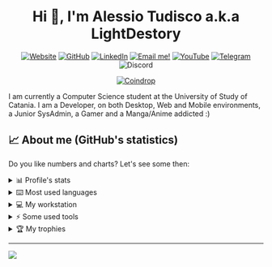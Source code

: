 <h1 align="center">Hi 👋, I'm Alessio Tudisco a.k.a LightDestory</h1>
<p align="center">
    <a href="https://lightdestory.com/" target="__blank"><img alt="Website" title="Visit my Websiite!"
            src="https://img.shields.io/badge/-Website-success?style=for-the-badge&logo=HomeAdvisor&logoColor=white" /></a>
    <a href="https://github.com/LightDestory" target="__blank"><img alt="GitHub" title="Follow me on Github!"
            src="https://img.shields.io/badge/-GitHub-blueviolet?style=for-the-badge&logo=github&logoColor=white" /></a>
    <a href="https://www.linkedin.com/in/alessio-tudisco/" target="__blank"><img alt="LinkedIn"
            title="Look at my LinkedIn profile"
            src="https://img.shields.io/badge/linkedin-blue?&style=for-the-badge&logo=linkedin&logoColor=white" /></a>
    <a href="mailto:apb231@gmail.com" target="__blank"><img alt="Email me!" title="Send me a email!"
            src="https://img.shields.io/badge/email-important?style=for-the-badge&logo=gmail&logoColor=white" /></a>
    <a href="https://www.youtube.com/channel/UCxzI-f2yCW9RPAz_K3swS2Q" target="__blank"><img alt="YouTube" title="Follow me on YouTube!"
            src="https://img.shields.io/badge/-YouTube-red?style=for-the-badge&logo=youtube&logoColor=white" /></a>
    <a href="https://t.me/lightdestory" target="__blank"><img alt="Telegram" title="Message me on Telegram!"
            src="https://img.shields.io/badge/-Telegram-blue?style=for-the-badge&logo=telegram&logoColor=white" /></a>
    <img alt="Discord" title="Message me on Discord!"
            src="https://img.shields.io/badge/-LightDestory(3083)-blueviolet?style=for-the-badge&logo=discord&logoColor=white" />
</p>
<p align="center">
    <a href="https://coindrop.to/lightdestory" target="__blank"><img alt="Coindrop" title="Support me with a donation!"
            src="https://img.shields.io/badge/-Support me with coindrop.to-yellowgreen?style=for-the-badge&logo=paypal&logoColor=white" /></a>
</p>

I am currently a Computer Science student at the University of Study of Catania. I am a Developer, on both Desktop, Web and Mobile environments, a Junior SysAdmin, a Gamer and a Manga/Anime addicted :) 

## 📈 About me (GitHub's statistics)

Do you like numbers and charts? Let's see some then:
<div align="left">
<details> 
  <summary>📊 Profile's stats</summary>
  <br/>
    <p align="center"> <a href="https://github.com/LightDestory"><img src="https://github-readme-stats.vercel.app/api?username=LightDestory&show_icons=true&theme=calm&count_private=true&include_all_commits=true&hide_title=true" alt="LightDestory's Profile Stats Chart" /></a> </p>
</details>
<details> 
  <summary>⌨️ Most used languages</summary>
  <br/>
  <p align="center"> <a href="https://github.com/LightDestory"><img src="https://github-readme-stats.vercel.app/api/top-langs/?username=LightDestory&langs_count=10&layout=compact&theme=calm" alt="Most used Language Chart" /></a> </p>
</details>
    
<details> 
  <summary>💻 My workstation</summary>
  <br/>
    <p>
        My current workstation is a laptop, a gaming laptop (*coff *coff). Due to my studies I usually travel a lot so a desktop pc was not a viable solution :(
    <center>
        <ul>
            <li><b>Model:</b> <i>MSI GE75 10SFS</i></li>
            <li><b>CPU:</b> <i>i7-10875H (8 cores / 16 threads)</i></li>
            <li><b>GPU:</b> <i>Intel UHD 630 / RTX 2070 Super</i></li>
            <li><b>RAM:</b> <i>32GB DDR4 3200MHZ (CL16)</i></li>
            <li><b>Operation System:</b> <i>Windows 10 + WSL2 <3 </i></li>
        </ul>
    </center>
</details>

<details> 
  <summary>⚡ Some used tools</summary>
  <br/>
  <p>
  <a href="https://developer.android.com/studio" target="_blank"> <img src="./assets/logos/androidstudio.png" alt="android studio" height=80/></a>
  <a href="https://angular.io/" target="_blank"> <img src="./assets/logos/angular.png" alt="angular" height=80/></a>
  <a href="https://boostrap.com/" target="_blank"> <img src="./assets/logos/bootstrap.png" alt="bootstrap" height=80/></a>
  <a href="https://dbeaver.io/" target="_blank"> <img src="./assets/logos/dbeaver.png" alt="dbeaver" height=80/></a>
  <a href="https://gitkraken.com/" target="_blank"> <img src="./assets/logos/gitkraken.png" alt="gitkraken" height=80/></a>
  <a href="https://jetbrains.com/" target="_blank"> <img src="./assets/logos/jetbrains.png" alt="jetbrains" height=80/></a>
  <a href="https://laravel.com/" target="_blank"> <img src="./assets/logos/laravel.png" alt="laravel" height=80/></a>
  <a href="https://nodejs.org/" target="_blank"> <img src="./assets/logos/nodejs.png" alt="nodejs" height=80/></a>
  <a href="https://code.visualstudio.com/" target="_blank"> <img src="./assets/logos/vscode.png" alt="vscode" height=80/></a>
  </p>

  <p align="center">
  Visit my website for more specific information!
  </p>
</details>

<details>
  <summary>🏆 My trophies</summary>
  <br/>
  <p align="left"> <a href="https://github.com/LightDestory"><img src="https://github-profile-trophy.vercel.app/?username=LightDestory" alt="LightDestory's Trophies" /></a> </p>
</details>
</div>

----
![](https://api.visitorbadge.io/api/VisitorHit?user=LightDestory&repo=LightDestory&countColor=%237B1E7A)
